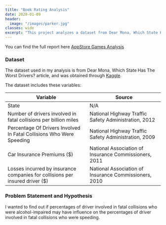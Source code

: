 ```yaml
---
title: "Book Rating Analysis"
date: 2020-01-09
header:
  image: "/images/parker.jpg"
classes: wide
excerpt: "This project analyzes a dataset from Dear Mona, Which State Has The Worst Drivers? Article"
---
```


You can find the full report here [AppStore Games Analysis](https://github.com/dasun27/DSC/blob/master/files/Book_Ratings.pdf)

### Dataset
The dataset used in my analysis is from Dear Mona, Which State Has The Worst Drivers? article, and was obtained through 
[Kaggle](https://www.kaggle.com/fivethirtyeight/fivethirtyeight-bad-drivers-dataset).

The dataset includes these variables:

Variable | Source
---|---------
State | N/A
Number of drivers involved in fatal collisions per billion miles | National Highway Traffic Safety Administration, 2012
Percentage Of Drivers Involved In Fatal Collisions Who Were Speeding | National Highway Traffic Safety Administration, 2009
Car Insurance Premiums ($) | National Association of Insurance Commissioners, 2011
Losses incurred by insurance companies for collisions per insured driver ($) | National Association of Insurance Commissioners, 2010

### Problem Statement and Hypothesis
I wanted to find out if percentages of driver involved in fatal collisions who were alcohol-impaired may have influence on the percentages of driver involved in fatal collisions who were speeding.
